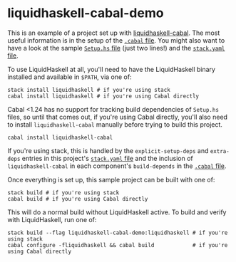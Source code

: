 # liquidhaskell-cabal-demo

This is an example of a project set up with
[liquidhaskell-cabal](https://github.com/spinda/liquidhaskell-cabal). The most
useful information is in the setup of the
[`.cabal` file](/liquidhaskell-cabal-demo.cabal). You might also want to have a
look at the sample [`Setup.hs` file](/Setup.hs) (just two lines!) and the
[`stack.yaml` file](/stack.yaml).

To use LiquidHaskell at all, you'll need to have the LiquidHaskell binary
installed and available in `$PATH`, via one of:

```
stack install liquidhaskell # if you're using stack
cabal install liquidhaskell # if you're using Cabal directly
```

Cabal &lt;1.24 has no support for tracking build dependencies of `Setup.hs`
files, so until that comes out, if you're using Cabal directly, you'll also
need to install `liquidhaskell-cabal` manually before trying to build this
project.

```
cabal install liquidhaskell-cabal
```

If you're using stack, this is handled by the `explicit-setup-deps` and
`extra-deps` entries in this project's [`stack.yaml` file](/stack.yaml) and the
inclusion of `liquidhaskell-cabal` in each component's `build-depends` in the
[`.cabal` file](/liquidhaskell-cabal-demo.cabal).

Once everything is set up, this sample project can be built with one of:

```
stack build # if you're using stack
cabal build # if you're using Cabal directly
```

This will do a normal build without LiquidHaskell active. To build and verify
with LiquidHaskell, run one of:

```
stack build --flag liquidhaskell-cabal-demo:liquidhaskell # if you're using stack
cabal configure -fliquidhaskell && cabal build            # if you're using Cabal directly
```

